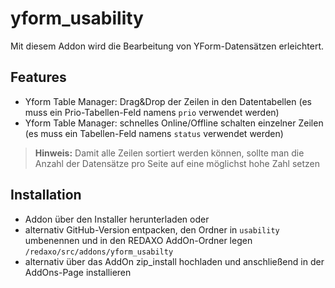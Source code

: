 yform_usability
================

Mit diesem Addon wird die Bearbeitung von YForm-Datensätzen erleichtert.

Features
-------

- Yform Table Manager: Drag&Drop der Zeilen in den Datentabellen
(es muss ein Prio-Tabellen-Feld namens `prio` verwendet werden)
- Yform Table Manager: schnelles Online/Offline schalten einzelner Zeilen
(es muss ein Tabellen-Feld namens `status` verwendet werden)

> **Hinweis:** Damit alle Zeilen sortiert werden können, sollte man die Anzahl der Datensätze pro Seite auf eine möglichst hohe Zahl setzen

Installation
-------

* Addon über den Installer herunterladen oder
* alternativ GitHub-Version entpacken, den Ordner in `usability` umbenennen und in den REDAXO AddOn-Ordner legen `/redaxo/src/addons/yform_usabilty`
* alternativ über das AddOn zip_install hochladen und anschließend in der AddOns-Page installieren
